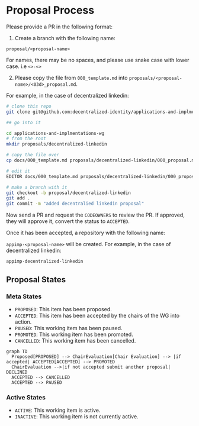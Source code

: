 # Proposal Process

Please provide a PR in the following format: 

1. Create a branch with the following name:

`proposal/<proposal-name>`

For names, there may be no spaces, and please use snake case with lower case. i.e `<>-<>`

2. Please copy the file from `000_template.md` into `proposals/<proposal-name>/<03d>_proposal.md`.

For example, in the case of decentralized linkedin:

```sh
# clone this repo
git clone git@github.com:decentralized-identity/applications-and-implmentations-wg.git

## go into it

cd applications-and-implmentations-wg
# from the root 
mkdir proposals/decentralized-linkedin

# copy the file over
cp docs/000_template.md proposals/decentralized-linkedin/000_proposal.md

# edit it
EDITOR docs/000_template.md proposals/decentralized-linkedin/000_proposal.md # edit the file

# make a branch with it
git checkout -b proposal/decentralized-linkedin
git add . 
git commit -m "added decentralied linkedin proposal"
```

Now send a PR and request the `CODEOWNERS` to review the PR. If approved, they
will approve it, convert the status to `ACCEPTED`. 

Once it has been accepted, a repository with the following name: 

`appimp-<proposal-name>` will be created. For example, in the case of
decentralized linkedin: 

`appimp-decentralized-linkedin`

## Proposal States

### Meta States

* `PROPOSED`: This item has been proposed. 
* `ACCEPTED`: This item has been accepted by the chairs of the WG into action.
* `PAUSED`: This working item has been paused.
* `PROMOTED`: This working item has been promoted.
* `CANCELLED`: This working item has been cancelled.

```mermaid
graph TD
  Proposed[PROPOSED] --> ChairEvaluation[Chair Evaluation] --> |if accepted| ACCEPTED[ACCEPTED] --> PROMOTED
  ChairEvaluation -->|if not accepted submit another proposal| DECLINED
  ACCEPTED --> CANCELLED
  ACCEPTED --> PAUSED
```

### Active States

* `ACTIVE`: This working item is active.
* `INACTIVE`: This working item is not currently active. 
